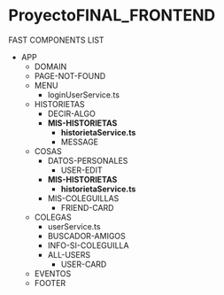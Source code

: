 # ProyectoFINAL_FRONTEND
FAST COMPONENTS LIST
  * APP
    * DOMAIN
    * PAGE-NOT-FOUND
    * MENU
      * loginUserService.ts
    * HISTORIETAS
      * DECIR-ALGO
      * __MIS-HISTORIETAS__
        * __historietaService.ts__
        * MESSAGE
    * COSAS
      * DATOS-PERSONALES
        * USER-EDIT
      * __MIS-HISTORIETAS__
        * __historietaService.ts__
      * MIS-COLEGUILLAS
        * FRIEND-CARD
    * COLEGAS
      * userService.ts
      * BUSCADOR-AMIGOS
      * INFO-SI-COLEGUILLA
      * ALL-USERS
        * USER-CARD
    * EVENTOS
    * FOOTER

